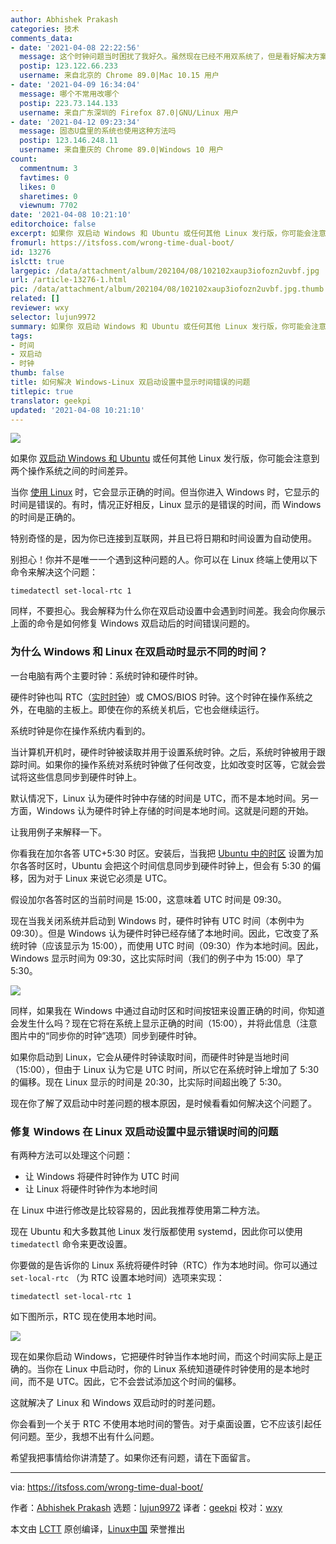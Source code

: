 ```yaml
---
author: Abhishek Prakash
categories: 技术
comments_data:
- date: '2021-04-08 22:22:56'
  message: 这个时钟问题当时困扰了我好久。虽然现在已经不用双系统了，但是看好解决方案还是很欣慰。
  postip: 123.122.66.233
  username: 来自北京的 Chrome 89.0|Mac 10.15 用户
- date: '2021-04-09 16:34:04'
  message: 哪个不常用改哪个
  postip: 223.73.144.133
  username: 来自广东深圳的 Firefox 87.0|GNU/Linux 用户
- date: '2021-04-12 09:23:34'
  message: 固态U盘里的系统也使用这种方法吗
  postip: 123.146.248.11
  username: 来自重庆的 Chrome 89.0|Windows 10 用户
count:
  commentnum: 3
  favtimes: 0
  likes: 0
  sharetimes: 0
  viewnum: 7702
date: '2021-04-08 10:21:10'
editorchoice: false
excerpt: 如果你 双启动 Windows 和 Ubuntu 或任何其他 Linux 发行版，你可能会注意到两个操作系统之间的时间差异。
fromurl: https://itsfoss.com/wrong-time-dual-boot/
id: 13276
islctt: true
largepic: /data/attachment/album/202104/08/102102xaup3iofozn2uvbf.jpg
url: /article-13276-1.html
pic: /data/attachment/album/202104/08/102102xaup3iofozn2uvbf.jpg.thumb.jpg
related: []
reviewer: wxy
selector: lujun9972
summary: 如果你 双启动 Windows 和 Ubuntu 或任何其他 Linux 发行版，你可能会注意到两个操作系统之间的时间差异。
tags:
- 时间
- 双启动
- 时钟
thumb: false
title: 如何解决 Windows-Linux 双启动设置中显示时间错误的问题
titlepic: true
translator: geekpi
updated: '2021-04-08 10:21:10'
---
```


![](/data/attachment/album/202104/08/102102xaup3iofozn2uvbf.jpg)


如果你 [双启动 Windows 和 Ubuntu](https://itsfoss.com/install-ubuntu-1404-dual-boot-mode-windows-8-81-uefi/) 或任何其他 Linux 发行版，你可能会注意到两个操作系统之间的时间差异。


当你 [使用 Linux](https://itsfoss.com/why-use-linux/) 时，它会显示正确的时间。但当你进入 Windows 时，它显示的时间是错误的。有时，情况正好相反，Linux 显示的是错误的时间，而 Windows 的时间是正确的。


特别奇怪的是，因为你已连接到互联网，并且已将日期和时间设置为自动使用。


别担心！你并不是唯一一个遇到这种问题的人。你可以在 Linux 终端上使用以下命令来解决这个问题：



```
timedatectl set-local-rtc 1

```

同样，不要担心。我会解释为什么你在双启动设置中会遇到时间差。我会向你展示上面的命令是如何修复 Windows 双启动后的时间错误问题的。


### 为什么 Windows 和 Linux 在双启动时显示不同的时间？


一台电脑有两个主要时钟：系统时钟和硬件时钟。


硬件时钟也叫 RTC（[实时时钟](https://www.computerhope.com/jargon/r/rtc.htm)）或 CMOS/BIOS 时钟。这个时钟在操作系统之外，在电脑的主板上。即使在你的系统关机后，它也会继续运行。


系统时钟是你在操作系统内看到的。


当计算机开机时，硬件时钟被读取并用于设置系统时钟。之后，系统时钟被用于跟踪时间。如果你的操作系统对系统时钟做了任何改变，比如改变时区等，它就会尝试将这些信息同步到硬件时钟上。


默认情况下，Linux 认为硬件时钟中存储的时间是 UTC，而不是本地时间。另一方面，Windows 认为硬件时钟上存储的时间是本地时间。这就是问题的开始。


让我用例子来解释一下。


你看我在加尔各答 UTC+5:30 时区。安装后，当我把 [Ubuntu 中的时区](https://itsfoss.com/change-timezone-ubuntu/) 设置为加尔各答时区时，Ubuntu 会把这个时间信息同步到硬件时钟上，但会有 5:30 的偏移，因为对于 Linux 来说它必须是 UTC。


假设加尔各答时区的当前时间是 15:00，这意味着 UTC 时间是 09:30。


现在当我关闭系统并启动到 Windows 时，硬件时钟有 UTC 时间（本例中为 09:30）。但是 Windows 认为硬件时钟已经存储了本地时间。因此，它改变了系统时钟（应该显示为 15:00），而使用 UTC 时间（09:30）作为本地时间。因此，Windows 显示时间为 09:30，这比实际时间（我们的例子中为 15:00）早了 5:30。


![](/data/attachment/album/202104/08/102110ur1v5rn33a5z131l.jpg)


同样，如果我在 Windows 中通过自动时区和时间按钮来设置正确的时间，你知道会发生什么吗？现在它将在系统上显示正确的时间（15:00），并将此信息（注意图片中的“同步你的时钟”选项）同步到硬件时钟。


如果你启动到 Linux，它会从硬件时钟读取时间，而硬件时钟是当地时间（15:00），但由于 Linux 认为它是 UTC 时间，所以它在系统时钟上增加了 5:30 的偏移。现在 Linux 显示的时间是 20:30，比实际时间超出晚了 5:30。


现在你了解了双启动中时差问题的根本原因，是时候看看如何解决这个问题了。


### 修复 Windows 在 Linux 双启动设置中显示错误时间的问题


有两种方法可以处理这个问题：


* 让 Windows 将硬件时钟作为 UTC 时间
* 让 Linux 将硬件时钟作为本地时间


在 Linux 中进行修改是比较容易的，因此我推荐使用第二种方法。


现在 Ubuntu 和大多数其他 Linux 发行版都使用 systemd，因此你可以使用 `timedatectl` 命令来更改设置。


你要做的是告诉你的 Linux 系统将硬件时钟（RTC）作为本地时间。你可以通过 `set-local-rtc` （为 RTC 设置本地时间）选项来实现：



```
timedatectl set-local-rtc 1

```

如下图所示，RTC 现在使用本地时间。


![](/data/attachment/album/202104/08/102111gzvrupq2e2yogavg.png)


现在如果你启动 Windows，它把硬件时钟当作本地时间，而这个时间实际上是正确的。当你在 Linux 中启动时，你的 Linux 系统知道硬件时钟使用的是本地时间，而不是 UTC。因此，它不会尝试添加这个时间的偏移。


这就解决了 Linux 和 Windows 双启动时的时差问题。


你会看到一个关于 RTC 不使用本地时间的警告。对于桌面设置，它不应该引起任何问题。至少，我想不出有什么问题。


希望我把事情给你讲清楚了。如果你还有问题，请在下面留言。




---


via: <https://itsfoss.com/wrong-time-dual-boot/>


作者：[Abhishek Prakash](https://itsfoss.com/author/abhishek/) 选题：[lujun9972](https://github.com/lujun9972) 译者：[geekpi](https://github.com/geekpi) 校对：[wxy](https://github.com/wxy)


本文由 [LCTT](https://github.com/LCTT/TranslateProject) 原创编译，[Linux中国](https://linux.cn/) 荣誉推出